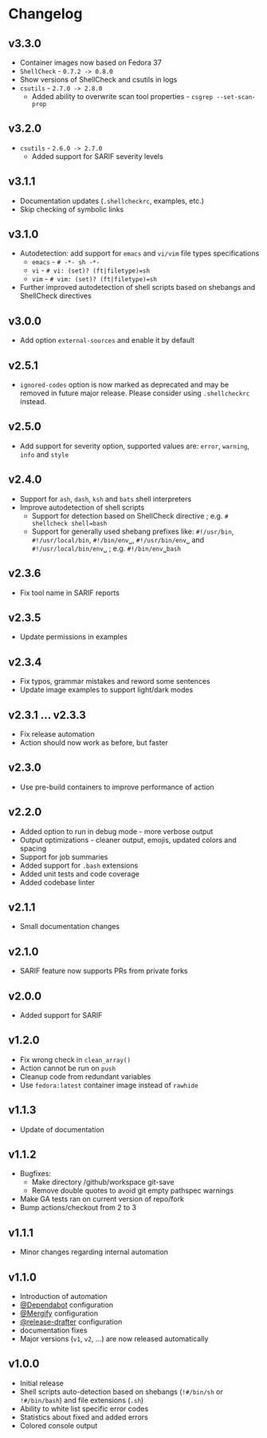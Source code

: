 # Changelog

## v3.3.0

* Container images now based on Fedora 37
* `ShellCheck` - `0.7.2 -> 0.8.0`
* Show versions of ShellCheck and csutils in logs
* `csutils` - `2.7.0 -> 2.8.0`
  * Added ability to overwrite scan tool properties - `csgrep --set-scan-prop`

## v3.2.0

* `csutils` - `2.6.0 -> 2.7.0`
  * Added support for SARIF severity levels

## v3.1.1

* Documentation updates (`.shellcheckrc`, examples, etc.)
* Skip checking of symbolic links

## v3.1.0

* Autodetection: add support for `emacs` and `vi/vim` file types specifications
  * `emacs` - `# -*- sh -*-`
  * `vi`    - `# vi: (set)? (ft|filetype)=sh`
  * `vim`   - `# vim: (set)? (ft|filetype)=sh`
* Further improved autodetection of shell scripts based on shebangs and ShellCheck directives

## v3.0.0

* Add option `external-sources` and enable it by default

## v2.5.1

* `ignored-codes` option is now marked as deprecated and may be removed in future major release. Please consider using `.shellcheckrc` instead.

## v2.5.0

* Add support for severity option, supported values are: `error`, `warning`, `info` and `style`

## v2.4.0

* Support for `ash`, `dash`, `ksh` and `bats` shell interpreters
* Improve autodetection of shell scripts
  * Support for detection based on ShellCheck directive ; e.g. `# shellcheck shell=bash`
  * Support for generally used shebang prefixes like: `#!/usr/bin`, `#!/usr/local/bin`, `#!/bin/env␣`, `#!/usr/bin/env␣` and `#!/usr/local/bin/env␣` ; e.g. `#!/bin/env␣bash`

## v2.3.6

* Fix tool name in SARIF reports

## v2.3.5

* Update permissions in examples

## v2.3.4

* Fix typos, grammar mistakes and reword some sentences
* Update image examples to support light/dark modes

## v2.3.1 ... v2.3.3

* Fix release automation
* Action should now work as before, but faster

## v2.3.0

* Use pre-build containers to improve performance of action

## v2.2.0

* Added option to run in debug mode - more verbose output
* Output optimizations - cleaner output, emojis, updated colors and spacing
* Support for job summaries
* Added support for `.bash` extensions
* Added unit tests and code coverage
* Added codebase linter

## v2.1.1

* Small documentation changes

## v2.1.0

* SARIF feature now supports PRs from private forks

## v2.0.0

* Added support for SARIF

## v1.2.0

* Fix wrong check in `clean_array()`
* Action cannot be run on `push`
* Cleanup code from redundant variables
* Use `fedora:latest` container image instead of `rawhide`

## v1.1.3

* Update of documentation

## v1.1.2

* Bugfixes:
  * Make directory /github/workspace git-save
  * Remove double quotes to avoid git empty pathspec warnings
* Make GA tests ran on current version of repo/fork
* Bump actions/checkout from 2 to 3

## v1.1.1

* Minor changes regarding internal automation

## v1.1.0

* Introduction of automation
* [@Dependabot](https://docs.github.com/en/code-security/supply-chain-security/keeping-your-dependencies-updated-automatically/configuration-options-for-dependency-updates) configuration
* [@Mergify](https://docs.mergify.com/) configuration
* [@release-drafter](https://github.com/release-drafter/release-drafter) configuration
* documentation fixes
* Major versions (`v1`, `v2`, ...) are now released automatically

## v1.0.0

* Initial release
* Shell scripts auto-detection based on shebangs (`!#/bin/sh` or `!#/bin/bash`) and file extensions (`.sh`)
* Ability to white list specific error codes
* Statistics about fixed and added errors
* Colored console output
